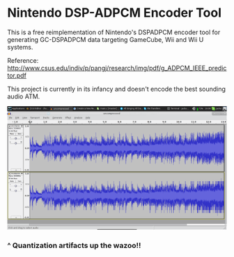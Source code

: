 # Nintendo DSP-ADPCM Encoder Tool

This is a free reimplementation of Nintendo's DSPADPCM encoder tool
for generating GC-DSPADPCM data targeting GameCube, Wii and Wii U
systems.

Reference:
http://www.csus.edu/indiv/p/pangj/research/img/pdf/g_ADPCM_IEEE_predictor.pdf

This project is currently in its infancy and doesn't encode the best
sounding audio ATM.

![Comparison](comparison.png)

### ^ Quantization artifacts up the wazoo!!
